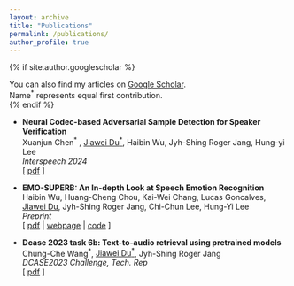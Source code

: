 ```yaml
---
layout: archive
title: "Publications"
permalink: /publications/
author_profile: true
---
```


{% if site.author.googlescholar %}
  <div class="wordwrap">You can also find my articles on <a href="{{site.author.googlescholar}}">Google Scholar</a>.</div>
  <div class="wordwrap">Name<sup>*</sup> represents equal first contribution.</div>
{% endif %}

- **Neural Codec-based Adversarial Sample Detection for Speaker Verification**<br/>
    Xuanjun Chen<sup>\*</sup> , <u>Jiawei Du<sup>*</sup></u>, Haibin Wu, Jyh-Shing Roger Jang, Hung-yi Lee<br/>
    *Interspeech 2024*<br/>
    [ [pdf](http://arxiv.org/abs/) ]

- **EMO-SUPERB: An In-depth Look at Speech Emotion Recognition**<br/>
    Haibin Wu, Huang-Cheng Chou, Kai-Wei Chang, Lucas Goncalves, <u>Jiawei Du</u>, Jyh-Shing Roger Jang, Chi-Chun Lee, Hung-Yi Lee<br/>
    *Preprint*<br/>
    [ [pdf](http://arxiv.org/abs/2402.13018) | [webpage](http://emosuperb.github.io/) | [code](http://github.com/EMOsuperb/EMO-SUPERB-submission) ]

- **Dcase 2023 task 6b: Text-to-audio retrieval using pretrained models**<br/>
    Chung-Che Wang<sup>\*</sup>, <u>Jiawei Du<sup>*</sup></u>, Jyh-Shing Roger Jang<br/>
    *DCASE2023 Challenge, Tech. Rep*<br/>
    [ [pdf](http://dcase.community/documents/challenge2023/technical_reports/DCASE2023_Wang_40_t6b.pdf) ]
